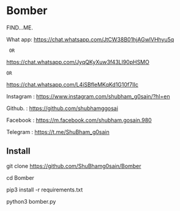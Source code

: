 # Bomber

FIND...ME.

What app: https://chat.whatsapp.com/JtCW38B01hjAGwlVHhyu5q

     OR
https://chat.whatsapp.com/JyqQKyXuw3f43Ll90pHSMO

    OR
https://chat.whatsapp.com/L4iSBfleMKqKd1G10f7IIc

Instagram : https://www.instagram.com/shubham_g0sain/?hl=en

Github. : https://github.com/shubhamggosai

Facebook : https://m.facebook.com/shubham.gosain.980

Telegram : https://t.me/ShuBham_g0sain

## Install

git clone https://github.com/ShuBhamg0sain/Bomber

cd Bomber

pip3 install -r requirements.txt

python3 bomber.py
